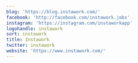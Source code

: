 ```yaml
---
blog: 'https://blog.instawork.com/'
facebook: 'http://facebook.com/instawork.jobs'
instagram: 'https://instagram.com/instaworkapp'
logohandle: instawork
sort: instawork
title: Instawork
twitter: instawork
website: 'https://www.instawork.com/'
---
```

